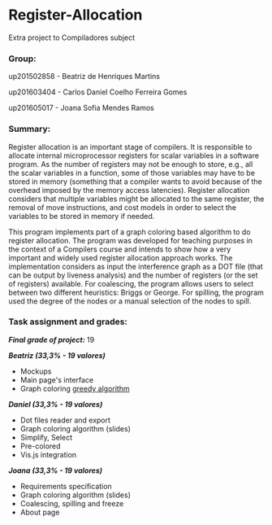 # Register-Allocation
Extra project to Compiladores subject 

### Group:

up201502858 - Beatriz de Henriques Martins

up201603404 - Carlos Daniel Coelho Ferreira Gomes

up201605017 - Joana Sofia Mendes Ramos

### Summary:

Register allocation is an important stage of compilers. It is responsible to allocate internal microprocessor registers for scalar variables in a software program. As the number of registers may not be enough to store, e.g., all the scalar variables in a function, some of those variables may have to be stored in memory (something that a compiler wants to avoid because of the overhead imposed by the memory access latencies). Register allocation considers that multiple variables might be allocated to the same register, the removal of move instructions, and cost models in order to select the variables to be stored in memory if needed.

This program implements part of a graph coloring based algorithm to do register allocation. The program was developed for teaching purposes in the context of a Compilers course and intends to show how a very important and widely used register allocation approach works. The implementation considers as input the interference graph as a DOT file (that can be output by liveness analysis) and the number of registers (or the set of registers) available. For coalescing, the program allows users to select between two different heuristics: Briggs or George. For spilling, the program used the degree of the nodes or a manual selection of the nodes to spill.

### Task assignment and grades:

_**Final grade of project:**_  19

_**Beatriz (33,3% - 19 valores)**_ 
* Mockups
* Main page's interface
* Graph coloring [greedy algorithm](https://www.geeksforgeeks.org/graph-coloring-set-2-greedy-algorithm/)

_**Daniel (33,3% - 19 valores)**_ 
* Dot files reader and export
* Graph coloring algorithm (slides)
* Simplify, Select
* Pre-colored
* Vis.js integration

_**Joana (33,3% - 19 valores)**_ 
* Requirements specification
* Graph coloring algorithm (slides)
* Coalescing, spilling and freeze
* About page

